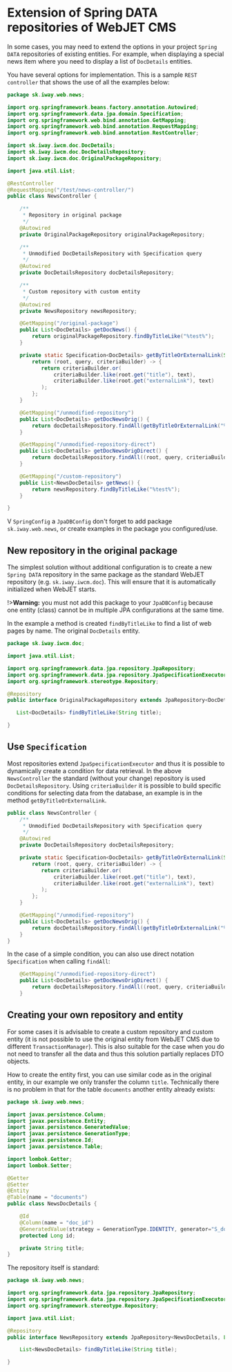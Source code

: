 # Extension of Spring DATA repositories of WebJET CMS

In some cases, you may need to extend the options in your project `Spring DATA` repositories of existing entities. For example, when displaying a special news item where you need to display a list of `DocDetails` entities.

You have several options for implementation. This is a sample `REST controller` that shows the use of all the examples below:

```java
package sk.iway.web.news;

import org.springframework.beans.factory.annotation.Autowired;
import org.springframework.data.jpa.domain.Specification;
import org.springframework.web.bind.annotation.GetMapping;
import org.springframework.web.bind.annotation.RequestMapping;
import org.springframework.web.bind.annotation.RestController;

import sk.iway.iwcm.doc.DocDetails;
import sk.iway.iwcm.doc.DocDetailsRepository;
import sk.iway.iwcm.doc.OriginalPackageRepository;

import java.util.List;

@RestController
@RequestMapping("/test/news-controller/")
public class NewsController {

    /**
     * Repository in original package
     */
    @Autowired
    private OriginalPackageRepository originalPackageRepository;

    /**
     * Unmodified DocDetailsRepository with Specification query
     */
    @Autowired
    private DocDetailsRepository docDetailsRepository;

    /**
     * Custom repository with custom entity
     */
    @Autowired
    private NewsRepository newsRepository;

    @GetMapping("/original-package")
    public List<DocDetails> getDocNews() {
        return originalPackageRepository.findByTitleLike("%test%");
    }

    private static Specification<DocDetails> getByTitleOrExternalLink(String text) {
        return (root, query, criteriaBuilder) -> {
           return criteriaBuilder.or(
               criteriaBuilder.like(root.get("title"), text),
               criteriaBuilder.like(root.get("externalLink"), text)
           );
        };
    }

    @GetMapping("/unmodified-repository")
    public List<DocDetails> getDocNewsOrig() {
        return docDetailsRepository.findAll(getByTitleOrExternalLink("%test%"));
    }

    @GetMapping("/unmodified-repository-direct")
    public List<DocDetails> getDocNewsOrigDirect() {
        return docDetailsRepository.findAll((root, query, criteriaBuilder) -> criteriaBuilder.like(root.get("title"), "%test%"));
    }

    @GetMapping("/custom-repository")
    public List<NewsDocDetails> getNews() {
        return newsRepository.findByTitleLike("%test%");
    }

}
```

V `SpringConfig` a `JpaDBConfig` don't forget to add package `sk.iway.web.news`, or create examples in the package you configured/use.

## New repository in the original package

The simplest solution without additional configuration is to create a new `Spring DATA` repository in the same package as the standard WebJET repository (e.g. `sk.iway.iwcm.doc`). This will ensure that it is automatically initialized when WebJET starts.

!>**Warning:** you must not add this package to your `JpaDBConfig` because one entity (class) cannot be in multiple JPA configurations at the same time.

In the example a method is created `findByTitleLike` to find a list of web pages by name. The original `DocDetails` entity.

```java
package sk.iway.iwcm.doc;

import java.util.List;

import org.springframework.data.jpa.repository.JpaRepository;
import org.springframework.data.jpa.repository.JpaSpecificationExecutor;
import org.springframework.stereotype.Repository;

@Repository
public interface OriginalPackageRepository extends JpaRepository<DocDetails, Long>, JpaSpecificationExecutor<DocDetails> {

   List<DocDetails> findByTitleLike(String title);

}
```

## Use `Specification`

Most repositories extend `JpaSpecificationExecutor` and thus it is possible to dynamically create a condition for data retrieval. In the above `NewsController` the standard (without your change) repository is used `DocDetailsRepository`. Using `criteriaBuilder` it is possible to build specific conditions for selecting data from the database, an example is in the method `getByTitleOrExternalLink`.

```java
public class NewsController {
    /**
     * Unmodified DocDetailsRepository with Specification query
     */
    @Autowired
    private DocDetailsRepository docDetailsRepository;

    private static Specification<DocDetails> getByTitleOrExternalLink(String text) {
        return (root, query, criteriaBuilder) -> {
           return criteriaBuilder.or(
               criteriaBuilder.like(root.get("title"), text),
               criteriaBuilder.like(root.get("externalLink"), text)
           );
        };
    }

    @GetMapping("/unmodified-repository")
    public List<DocDetails> getDocNewsOrig() {
        return docDetailsRepository.findAll(getByTitleOrExternalLink("%test%"));
    }
}
```

In the case of a simple condition, you can also use direct notation `Specification` when calling `findAll`:

```java
    @GetMapping("/unmodified-repository-direct")
    public List<DocDetails> getDocNewsOrigDirect() {
        return docDetailsRepository.findAll((root, query, criteriaBuilder) -> criteriaBuilder.like(root.get("title"), "%test%"));
    }
```

## Creating your own repository and entity

For some cases it is advisable to create a custom repository and custom entity (it is not possible to use the original entity from WebJET CMS due to different `TransactionManager`). This is also suitable for the case when you do not need to transfer all the data and thus this solution partially replaces DTO objects.

How to create the entity first, you can use similar code as in the original entity, in our example we only transfer the column `title`. Technically there is no problem in that for the table `documents` another entity already exists:

```java
package sk.iway.web.news;

import javax.persistence.Column;
import javax.persistence.Entity;
import javax.persistence.GeneratedValue;
import javax.persistence.GenerationType;
import javax.persistence.Id;
import javax.persistence.Table;

import lombok.Getter;
import lombok.Setter;

@Getter
@Setter
@Entity
@Table(name = "documents")
public class NewsDocDetails {

	@Id
	@Column(name = "doc_id")
	@GeneratedValue(strategy = GenerationType.IDENTITY, generator="S_documents")
	protected Long id;

	private String title;
}
```

The repository itself is standard:

```java
package sk.iway.web.news;

import org.springframework.data.jpa.repository.JpaRepository;
import org.springframework.data.jpa.repository.JpaSpecificationExecutor;
import org.springframework.stereotype.Repository;

import java.util.List;

@Repository
public interface NewsRepository extends JpaRepository<NewsDocDetails, Long>, JpaSpecificationExecutor<NewsDocDetails> {

    List<NewsDocDetails> findByTitleLike(String title);

}
```

